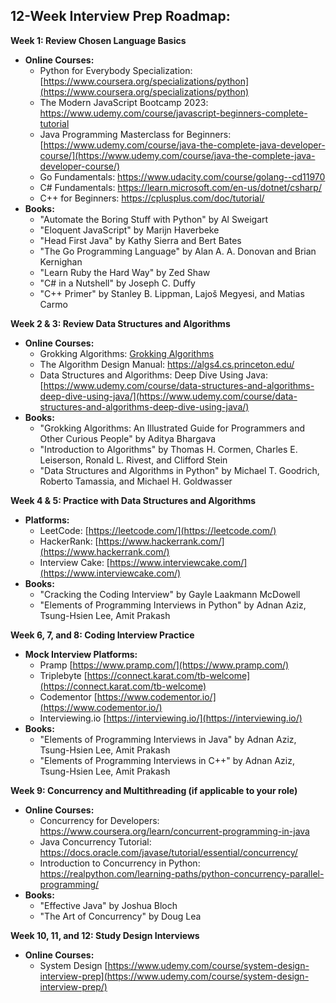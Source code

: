 ## 12-Week Interview Prep Roadmap:

**Week 1: Review Chosen Language Basics**

* **Online Courses:**
    * Python for Everybody Specialization: [https://www.coursera.org/specializations/python](https://www.coursera.org/specializations/python)
    * The Modern JavaScript Bootcamp 2023: https://www.udemy.com/course/javascript-beginners-complete-tutorial
    * Java Programming Masterclass for Beginners: [https://www.udemy.com/course/java-the-complete-java-developer-course/](https://www.udemy.com/course/java-the-complete-java-developer-course/)
   * Go Fundamentals: https://www.udacity.com/course/golang--cd11970
   * C# Fundamentals: https://learn.microsoft.com/en-us/dotnet/csharp/
   * C++ for Beginners: https://cplusplus.com/doc/tutorial/
* **Books:**
    * "Automate the Boring Stuff with Python" by Al Sweigart
    * "Eloquent JavaScript" by Marijn Haverbeke
    * "Head First Java" by Kathy Sierra and Bert Bates
    * "The Go Programming Language" by Alan A. A. Donovan and Brian Kernighan
    * "Learn Ruby the Hard Way" by Zed Shaw
    * "C# in a Nutshell" by Joseph C. Duffy
    * "C++ Primer" by Stanley B. Lippman, Lajoš Megyesi, and Matias Carmo

**Week 2 & 3: Review Data Structures and Algorithms**

* **Online Courses:**
    * Grokking Algorithms: [Grokking Algorithms](https://www.manning.com/books/grokking-algorithms)
    * The Algorithm Design Manual: https://algs4.cs.princeton.edu/
    * Data Structures and Algorithms: Deep Dive Using Java: [https://www.udemy.com/course/data-structures-and-algorithms-deep-dive-using-java/](https://www.udemy.com/course/data-structures-and-algorithms-deep-dive-using-java/)
* **Books:**
    * "Grokking Algorithms: An Illustrated Guide for Programmers and Other Curious People" by Aditya Bhargava
    * "Introduction to Algorithms" by Thomas H. Cormen, Charles E. Leiserson, Ronald L. Rivest, and Clifford Stein
    * "Data Structures and Algorithms in Python" by Michael T. Goodrich, Roberto Tamassia, and Michael H. Goldwasser

**Week 4 & 5: Practice with Data Structures and Algorithms**

* **Platforms:**
    * LeetCode: [https://leetcode.com/](https://leetcode.com/)
    * HackerRank: [https://www.hackerrank.com/](https://www.hackerrank.com/)
    * Interview Cake: [https://www.interviewcake.com/](https://www.interviewcake.com/)
* **Books:**
    * "Cracking the Coding Interview" by Gayle Laakmann McDowell
    * "Elements of Programming Interviews in Python" by Adnan Aziz, Tsung-Hsien Lee, Amit Prakash

**Week 6, 7, and 8: Coding Interview Practice**

* **Mock Interview Platforms:**
    * Pramp [https://www.pramp.com/](https://www.pramp.com/)
    * Triplebyte [https://connect.karat.com/tb-welcome](https://connect.karat.com/tb-welcome)
    * Codementor [https://www.codementor.io/](https://www.codementor.io/)
    * Interviewing.io [https://interviewing.io/](https://interviewing.io/)
* **Books:**
    * "Elements of Programming Interviews in Java" by Adnan Aziz, Tsung-Hsien Lee, Amit Prakash
    * "Elements of Programming Interviews in C++" by Adnan Aziz, Tsung-Hsien Lee, Amit Prakash

**Week 9: Concurrency and Multithreading (if applicable to your role)**

* **Online Courses:**
    * Concurrency for Developers: https://www.coursera.org/learn/concurrent-programming-in-java
    * Java Concurrency Tutorial: https://docs.oracle.com/javase/tutorial/essential/concurrency/
    * Introduction to Concurrency in Python: https://realpython.com/learning-paths/python-concurrency-parallel-programming/
* **Books:**
    * "Effective Java" by Joshua Bloch
    * "The Art of Concurrency" by Doug Lea

**Week 10, 11, and 12: Study Design Interviews**

* **Online Courses:**
    * System Design [https://www.udemy.com/course/system-design-interview-prep](https://www.udemy.com/course/system-design-interview-prep/)
    
